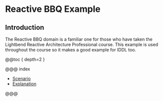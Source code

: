 # Reactive BBQ Example

## Introduction
The Reactive BBQ domain is a familiar one for those who have
taken the Lightbend Reactive Architecture Professional course.
This example is used throughout the course so it makes a good
example for IDDL too. 

@@toc { depth=2 }

@@@ index

* [Scenario](scenario.md)
* [Explanation](explanation.md)

@@@
